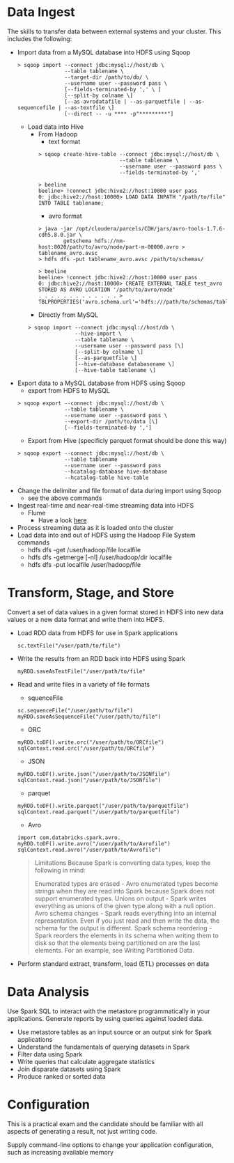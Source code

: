 # Data Ingest
The skills to transfer data between external systems and your cluster. This includes the following:

* Import data from a MySQL database into HDFS using Sqoop
  ```
  > sqoop import --connect jdbc:mysql://host/db \
                 --table tablename \
                 --target-dir /path/to/db/ \
                 --username user --password pass \
                 [--fields-terminated-by ',' \ ]
                 [--split-by colname \]
                 [--as-avrodatafile | --as-parquetfile | --as-sequencefile | --as-textfile \]
                 [--direct -- -u **** -p"*********"]

  ```
  * Load data into Hive 
     * From Hadoop 
        * text format 
         ```
         > sqoop create-hive-table --connect jdbc:mysql://host/db \
                                   --table tablename \
                                   --username user --password pass \
                                   --fields-terminated-by ','

         > beeline
         beeline> !connect jdbc:hive2://host:10000 user pass
         0: jdbc:hive2://host:10000> LOAD DATA INPATH "/path/to/file" INTO TABLE tablename; 
         ```
         * avro format 
         ```
         > java -jar /opt/cloudera/parcels/CDH/jars/avro-tools-1.7.6-cdh5.8.0.jar \
                 getschema hdfs://nm-host:8020/path/to/avro/node/part-m-00000.avro > tablename_avro.avsc
         > hdfs dfs -put tablename_avro.avsc /path/to/schemas/

         > beeline
         beeline> !connect jdbc:hive2://host:10000 user pass
         0: jdbc:hive2://host:10000> CREATE EXTERNAL TABLE test_avro STORED AS AVRO LOCATION '/path/to/avro/node' 
         . . . . . . . . . . . . . > TBLPROPERTIES('avro.schema.url'='hdfs:///path/to/schemas/tablename_avro.avsc');
         ```
     * Directly from MySQL 
     ```
     > sqoop import --connect jdbc:mysql://host/db \
                    --hive-import \
                    --table tablename \
                    --username user --password pass [\]
                    [--split-by colname \]
                    [--as-parquetfile \]
                    [--hive-database databasename \]
                    [--hive-table tablename \]
     ```
* Export data to a MySQL database from HDFS using Sqoop
  * export from HDFS to MySQL
  ```
  > sqoop export --connect jdbc:mysql://host/db \ 
                 --table tablename \
                 --username user --password pass \
                 --export-dir /path/to/data [\]
                 [--fields-terminated-by ',']
  ```
  * Export from Hive (specificly parquet format should be done this way)
  ```
  > sqoop export --connect jdbc:mysql://host/db \ 
                 --table tablename
                 --username user --password pass
                 --hcatalog-database hive-database 
                 --hcatalog-table hive-table
  ```
* Change the delimiter and file format of data during import using Sqoop
  * see the above commands
* Ingest real-time and near-real-time streaming data into HDFS
  * Flume
    * Have a look [here](https://github.com/a-ghorbani/notebooks/blob/master/Hadoop/Flume.md)
* Process streaming data as it is loaded onto the cluster
* Load data into and out of HDFS using the Hadoop File System commands
  * hdfs dfs -get /user/hadoop/file localfile
  * hdfs dfs -getmerge [-nl] /user/hadoop/dir localfile
  * hdfs dfs -put localfile /user/hadoop/file

# Transform, Stage, and Store
Convert a set of data values in a given format stored in HDFS into new data values or a new data format and write them into HDFS.
* Load RDD data from HDFS for use in Spark applications
  ```
  sc.textFile("/user/path/to/file")
  ```
* Write the results from an RDD back into HDFS using Spark
  ```
  myRDD.saveAsTextFile("/user/path/to/file"
  ```
* Read and write files in a variety of file formats
  * squenceFile
  ```
  sc.sequenceFile("/user/path/to/file")
  myRDD.saveAsSequenceFile("/user/path/to/file")
  ```
  * ORC
  ```
  myRDD.toDF().write.orc("/user/path/to/ORCfile")
  sqlContext.read.orc("/user/path/to/ORCfile")
  ```
  * JSON
  ```
  myRDD.toDF().write.json("/user/path/to/JSONfile")
  sqlContext.read.json("/user/path/to/JSONfile")
  ```
  * parquet
  ```
  myRDD.toDF().write.parquet("/user/path/to/parquetfile")
  sqlContext.read.parquet("/user/path/to/parquetfile")
  ```
  * Avro
  ```
  import com.databricks.spark.avro._
  myRDD.toDF().write.avro("/user/path/to/Avrofile")
  sqlContext.read.avro("/user/path/to/Avrofile")
  ```
    > Limitations
    >  Because Spark is converting data types, keep the following in mind:
    >
    >  Enumerated types are erased - Avro enumerated types become strings when they are read into Spark because Spark does not support enumerated types.
    >  Unions on output - Spark writes everything as unions of the given type along with a null option.
    >  Avro schema changes - Spark reads everything into an internal representation. Even if you just read and then write the data, the schema for the output is different.
    >  Spark schema reordering - Spark reorders the elements in its schema when writing them to disk so that the elements being partitioned on are the last elements. For an example, see Writing Partitioned Data.
    
* Perform standard extract, transform, load (ETL) processes on data

# Data Analysis
Use Spark SQL to interact with the metastore programmatically in your applications. Generate reports by using queries against loaded data.
* Use metastore tables as an input source or an output sink for Spark applications
* Understand the fundamentals of querying datasets in Spark
* Filter data using Spark
* Write queries that calculate aggregate statistics
* Join disparate datasets using Spark
* Produce ranked or sorted data

# Configuration
This is a practical exam and the candidate should be familiar with all aspects of generating a result, not just writing code.

Supply command-line options to change your application configuration, such as increasing available memory
